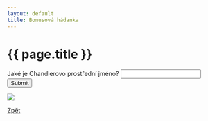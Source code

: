 ```yaml
---
layout: default
title: Bonusová hádanka
---
```

<div class="uvod">
<h1>{{ page.title }}</h1>

<p>
 <form name="myForm" onsubmit="return validateForm()" method="post">
Jaké je Chandlerovo prostřední jméno? <input type="text" name="fname">
<input type="submit" value="Submit">
</form> 
</p>
<p>
<img src="https://media2.giphy.com/media/XEIrffKGzZlaVQ2z80/giphy.gif?cid=ecf05e47cjpt2b1dkuac73n2d190iztvd4tn905zq9mu91im&ep=v1_gifs_search&rid=giphy.gif&ct=g">
</p>
 <a href="/">Zpět</a>

 </div>
<script src="/assets/js/bonus.js"></script> 